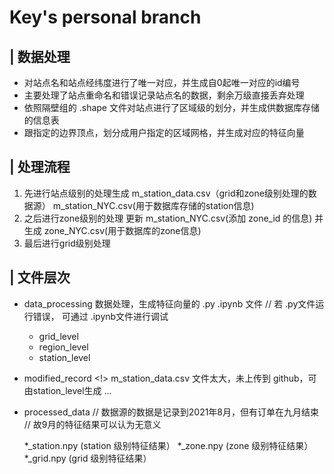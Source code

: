 # **Key's personal branch**

## | 数据处理

* 对站点名和站点经纬度进行了唯一对应，并生成自0起唯一对应的id编号
* 主要处理了站点重命名和错误记录站点名的数据，剩余万级直接丢弃处理
* 依照隔壁组的 .shape 文件对站点进行了区域级的划分，并生成供数据库存储的信息表
* 跟指定的边界顶点，划分成用户指定的区域网格，并生成对应的特征向量

## | 处理流程
 1. 先进行站点级别的处理生成 m_station_data.csv（grid和zone级别处理的数据源）
    m_station_NYC.csv(用于数据库存储的station信息)
 3. 之后进行zone级别的处理 更新 m_station_NYC.csv(添加 zone_id 的信息) 
    并生成 zone_NYC.csv(用于数据库的zone信息)
 5. 最后进行grid级别处理

 ## | 文件层次
  * data_processing 数据处理，生成特征向量的 .py .ipynb 文件
    // 若 .py文件运行错误， 可通过 .ipynb文件进行调试
    
    * grid_level
    * region_level
    * station_level
  * modified_record
    <!> m_station_data.csv 文件太大，未上传到 github，可由station_level生成
    ...
  * processed_data
    // 数据源的数据是记录到2021年8月，但有订单在九月结束
    // 故9月的特征结果可以认为无意义

    *_station.npy (station 级别特征结果）
    *_zone.npy    (zone 级别特征结果）
    *_grid.npy    (grid 级别特征结果）
